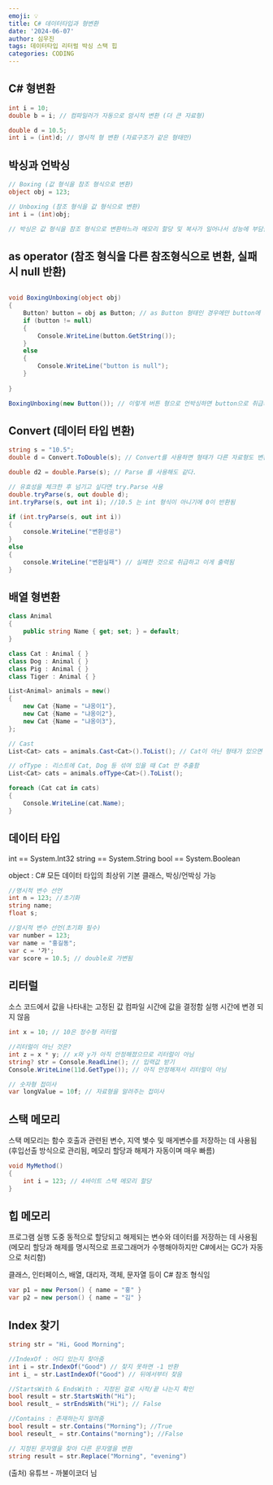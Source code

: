 ```yaml
---
emoji: 💡
title: C# 데이터타입과 형변환
date: '2024-06-07'
author: 심우진
tags: 데이터타입 리터럴 박싱 스택 힙
categories: CODING
---
```


## C# 형변환

```c#
int i = 10;
double b = i; // 컴파일러가 자동으로 암시적 변환 (더 큰 자료형)

double d = 10.5;
int i = (int)d; // 명시적 형 변환 (자료구조가 같은 형태만)

```

## 박싱과 언박싱

```C#
// Boxing (값 형식을 참조 형식으로 변환)
object obj = 123;

// Unboxing (참조 형식을 값 형식으로 변환)
int i = (int)obj;

// 박싱은 값 형식을 참조 형식으로 변환하느라 메모리 할당 및 복사가 일어나서 성능에 부담을 주게 되므로 자주 사용하지 않음
```


## as operator (참조 형식을 다른 참조형식으로 변환, 실패시 null 반환)

```C#

void BoxingUnboxing(object obj)
{
	Button? button = obj as Button; // as Button 형태인 경우에만 button에 저장하고 아닐 경우 null 값을 저장하기 때문에 Button? 자료형로 선언함
	if (button != null)
	{
		Console.WriteLine(button.GetString());
	}
	else
	{
		Console.WriteLine("button is null");
	}
	
}

BoxingUnboxing(new Button()); // 이렇게 버튼 형으로 언박싱하면 button으로 취급되고 하지 않으면 null로 적용됨


```


## Convert (데이터 타입 변환)

```C#
string s = "10.5";
double d = Convert.ToDouble(s); // Convert를 사용하면 형태가 다른 자료형도 변환이 가능하다.

double d2 = double.Parse(s); // Parse 를 사용해도 같다.

// 유효성을 체크한 후 넘기고 싶다면 try.Parse 사용
double.tryParse(s, out double d);
int.tryParse(s, out int i); //10.5 는 int 형식이 아니기에 0이 반환됨

if (int.tryParse(s, out int i))
{
	console.WriteLine("변환성공")
} 
else
{
	console.WriteLine("변환실패") // 실패한 것으로 취급하고 이게 출력됨
}
```

## 배열 형변환

```C#
class Animal
{
	public string Name { get; set; } = default;
}

class Cat : Animal { }
class Dog : Animal { }
class Pig : Animal { }
class Tiger : Animal { }

List<Animal> animals = new()
{
	new Cat {Name = "냐옹이1"},
	new Cat {Name = "냐옹이2"},
	new Cat {Name = "냐옹이3"},
};

// Cast
List<Cat> cats = animals.Cast<Cat>().ToList(); // Cat이 아닌 형태가 있으면 오류가 남

// ofType : 리스트에 Cat, Dog 등 섞여 있을 때 Cat 만 추출함
List<Cat> cats = animals.ofType<Cat>().ToList();

foreach (Cat cat in cats)
{
	Console.WriteLine(cat.Name);
}
```


## 데이터 타입

int == System.Int32
string == System.String
bool == System.Boolean

object : C# 모든 데이터 타입의 최상위 기본 클래스, 박싱/언박싱 가능

```C#
//명시적 변수 선언
int n = 123; //초기화
string name;
float s;

//암시적 변수 선언(초기화 필수)
var number = 123;
var name = "홍길동";
var c = '가';
var score = 10.5; // double로 가변됨
```

## 리터럴

소스 코드에서 값을 나타내는 고정된 값
컴파일 시간에 값을 결정함
실행 시간에 변경 되지 않음

```C#
int x = 10; // 10은 정수형 리터럴

//리터럴이 아닌 것은?
int z = x * y; // x와 y가 아직 안정해졌으므로 리터럴이 아님
string? str = Console.ReadLine(); // 입력값 받기
Console.WriteLine(11d.GetType()); // 아직 안정해져서 리터럴이 아님

```

```C#
// 숫자형 접미사
var longValue = 10f; // 자료형을 알려주는 접미사 
```

## 스택 메모리

스택 메모리는 함수 호출과 관련된 변수, 지역 볓수 및 매게변수를 저장하는 데 사용됨 (후입선출 방식으로 관리됨, 메모리 할당과 해제가 자동이며 매우 빠름)

```C#
void MyMethod()
{
	int i = 123; // 4바이트 스택 메모리 할당
}
```

## 힙 메모리

프로그램 실행 도중 동적으로 할당되고 해제되는 변수와 데이터를 저장하는 데 사용됨 (메모리 할당과 해제를 명시적으로 프로그래머가 수행해야하지만 C#에서는 GC가 자동으로 처리함)

클래스, 인터페이스, 배열, 대리자, 객체, 문자열 등이 C# 참조 형식임

```C#
var p1 = new Person() { name = "홍" }
var p2 = new person() { name = "김" }
```

## Index 찾기

```C#
string str = "Hi, Good Morning";

//IndexOf : 어디 있는지 찾아줌
int i = str.IndexOf("Good") // 찾지 못하면 -1 반환
int i_ = str.LastIndexOf("Good") // 뒤에서부터 찾음

//StartsWith & EndsWith : 지정된 걸로 시작/끝 나는지 확인
bool result = str.StartsWith("Hi");
bool result_ = strEndsWith("Hi"); // False

//Contains : 존재하는지 알려줌
bool result = str.Contains("Morning"); //True
bool reseult_ = str.Contains("morning"); //False

// 지정된 문자열을 찾아 다른 문자열을 변환
string result = str.Replace("Morning", "evening")
```

(출처) 유튜브 - 까불이코더 님

```toc

```